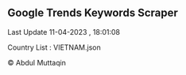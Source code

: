 

## Google Trends Keywords Scraper 
 
Last Update 11-04-2023 , 18:01:08

Country List :
VIETNAM.json



© Abdul Muttaqin 
